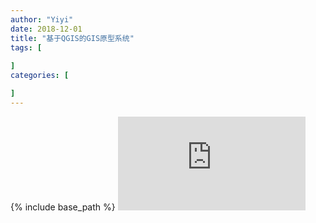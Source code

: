 ```yaml
---
author: "Yiyi"
date: 2018-12-01
title: "基于QGIS的GIS原型系统"
tags: [
 
]
categories: [

]
---
```

{% include base_path %}
![基于QGIS的GIS原型系统](https://Braveoneone.github.io/static/GIS12.pdf)


